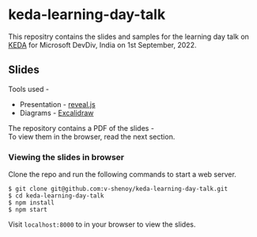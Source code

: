 # keda-learning-day-talk

This repositry contains the slides and samples for the learning day talk on [KEDA](https://keda.sh/) for Microsoft DevDiv, India on 1st September, 2022.

## Slides

Tools used - 

- Presentation - [reveal.js](https://revealjs.com/)
- Diagrams - [Excalidraw](https://excalidraw.com/)

The repository contains a PDF of the slides -  
To view them in the browser, read the next section.

### Viewing the slides in browser

Clone the repo and run the following commands to start a web server.

```shell
$ git clone git@github.com:v-shenoy/keda-learning-day-talk.git
$ cd keda-learning-day-talk
$ npm install
$ npm start
```

Visit `localhost:8000` to in your browser to view the slides.
